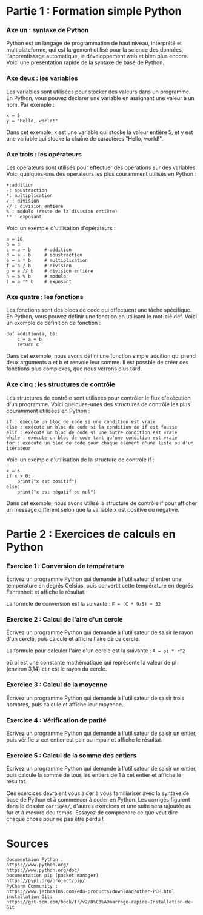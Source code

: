 # Partie 1 : Formation simple Python

### Axe un : syntaxe de Python

Python est un langage de programmation de haut niveau, interprété et multiplateforme,
qui est largement utilisé pour la science des données, l'apprentissage automatique,
le développement web et bien plus encore.
Voici une présentation rapide de la syntaxe de base de Python.

### Axe deux : les variables

Les variables sont utilisées pour stocker des valeurs dans un programme. 
En Python, vous pouvez déclarer une variable en assignant une valeur à un nom. Par exemple :

```
x = 5
y = "Hello, world!"
```

Dans cet exemple, x est une variable qui stocke la valeur entière 5,
et y est une variable qui stocke la chaîne de caractères "Hello, world!".


### Axe trois : les opérateurs

Les opérateurs sont utilisés pour effectuer des opérations sur des variables. Voici quelques-uns des opérateurs les plus couramment utilisés en Python :
````
+:addition
-: soustraction
*: multiplication
/ : division
// : division entière
% : modulo (reste de la division entière)
** : exposant
````

Voici un exemple d'utilisation d'opérateurs :
````
a = 10
b = 3
c = a + b     # addition
d = a - b     # soustraction
e = a * b     # multiplication
f = a / b     # division
g = a // b    # division entière
h = a % b     # modulo
i = a ** b    # exposant
````

### Axe quatre : les fonctions

Les fonctions sont des blocs de code qui effectuent une tâche spécifique.
En Python, vous pouvez définir une fonction en utilisant le mot-clé def.
Voici un exemple de définition de fonction :
````
def addition(a, b):
    c = a + b
    return c
````

Dans cet exemple, nous avons défini une fonction simple addition qui prend deux arguments a et b et renvoie leur somme.
Il est possble de créer des fonctions plus complexes, que nous verrons plus tard.

### Axe cinq : les structures de contrôle

Les structures de contrôle sont utilisées pour contrôler le flux d'exécution d'un programme.
Voici quelques-unes des structures de contrôle les plus couramment utilisées en Python :

````
if : exécute un bloc de code si une condition est vraie
else : exécute un bloc de code si la condition de if est fausse
elif : exécute un bloc de code si une autre condition est vraie
while : exécute un bloc de code tant qu'une condition est vraie
for : exécute un bloc de code pour chaque élément d'une liste ou d'un itérateur
````
Voici un exemple d'utilisation de la structure de contrôle if :

````
x = 5
if x > 0:
    print("x est positif")
else:
    print("x est négatif ou nul")
````

Dans cet exemple, nous avons utilisé la structure de contrôle if pour afficher un message différent selon que la variable x est positive ou négative.


# Partie 2 : Exercices de calculs en Python


### Exercice 1 : Conversion de température

Écrivez un programme Python qui demande à l'utilisateur d'entrer une température en degrés Celsius,
puis convertit cette température en degrés Fahrenheit et affiche le résultat.

La formule de conversion est la suivante :
``
F = (C * 9/5) + 32
``

### Exercice 2 : Calcul de l'aire d'un cercle

Écrivez un programme Python qui demande à l'utilisateur de saisir le rayon d'un cercle,
puis calcule et affiche l'aire de ce cercle.

La formule pour calculer l'aire d'un cercle est la suivante :
``
A = pi * r^2
``

où pi est une constante mathématique qui représente la valeur de pi (environ 3,14) et r est le rayon du cercle.

### Exercice 3 : Calcul de la moyenne

Écrivez un programme Python qui demande à l'utilisateur de saisir trois nombres,
puis calcule et affiche leur moyenne.

### Exercice 4 : Vérification de parité

Écrivez un programme Python qui demande à l'utilisateur de saisir un entier,
puis vérifie si cet entier est pair ou impair et affiche le résultat.

### Exercice 5 : Calcul de la somme des entiers
Écrivez un programme Python qui demande à l'utilisateur de saisir un entier, puis calcule la somme de tous les entiers de 1 à cet entier et affiche le résultat.



Ces exercices devraient vous aider à vous familiariser avec la syntaxe de base de Python et à commencer à coder en Python.
Les corrigés figurent dans le dossier ```corrigés/```, d'autres exercices et une suite sera rajoutée au fur et à mesure deu temps.
Essayez de comprendre ce que veut dire chaque chose pour ne pas être perdu !

# Sources
````
documentaion Python :
https://www.python.org/
https://www.python.org/doc/
Documentation pip (packet manager)
https://pypi.org/project/pip/
PyCharm Community :
https://www.jetbrains.com/edu-products/download/other-PCE.html
installation Git:
https://git-scm.com/book/fr/v2/D%C3%A9marrage-rapide-Installation-de-Git
````